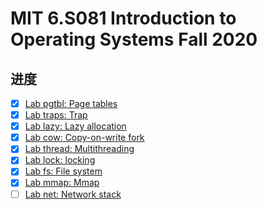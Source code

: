 # MIT 6.S081 Introduction to Operating Systems Fall 2020

## 进度


- [x] [Lab pgtbl: Page tables](https://github.com/flyFatSeal/xv6-lab/tree/pgtbl)
- [x] [Lab traps: Trap](https://github.com/flyFatSeal/xv6-lab/tree/traps)
- [x] [Lab lazy: Lazy allocation](https://github.com/flyFatSeal/xv6-lab/tree/lazy)
- [x] [Lab cow: Copy-on-write fork](https://github.com/flyFatSeal/xv6-lab/tree/cow)
- [x] [Lab thread: Multithreading](https://github.com/flyFatSeal/xv6-lab/tree/thread)
- [x] [Lab lock: locking](https://github.com/flyFatSeal/xv6-lab/tree/lock)
- [x] [Lab fs: File system](https://github.com/flyFatSeal/xv6-lab/tree/fs)
- [x] [Lab mmap: Mmap](https://github.com/flyFatSeal/xv6-lab/tree/mmap)
- [ ] [Lab net: Network stack](https://pdos.csail.mit.edu/6.828/2020/labs/net.html)
